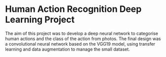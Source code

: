 # Human Action Recognition Deep Learning Project

The aim of this project was to develop a deep neural network to categorise human actions and the class of the action from photos. The final design was a convolutional neural network based on the VGG19 model, using transfer learning and data augmentation to manage the small dataset. 
